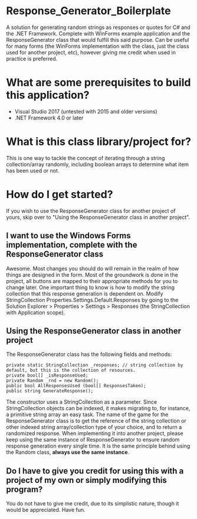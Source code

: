 # Response_Generator_Boilerplate
A solution for generating random strings as responses or quotes for C# and the .NET Framework. Complete with WinForms example application and the ResponseGenerator class that would fulfill this said purpose.
Can be useful for many forms (the WinForms implementation with the class, just the class used for another project, etc), however giving me credit when used in practice is preferred.

# What are some prerequisites to build this application?
* Visual Studio 2017 (untested with 2015 and older versions)
* .NET Framework 4.0 or later

# What is this class library/project for?
This is one way to tackle the concept of iterating through a string collection/array randomly, including boolean arrays to determine what item has been used or not.

# How do I get started?
If you wish to use the ResponseGenerator class for another project of yours, skip over to "Using the ResponseGenerator class in another project".

## I want to use the Windows Forms implementation, complete with the ResponseGenerator class
Awesome. Most changes you should do will remain in the realm of how things are designed in the form. Most of the groundwork is done in the project, all buttons are mapped to their appropriate methods for you to change later. One important thing to know is how to modify the string collection that this response generation is dependent on. Modify StringCollection Properties.Settings.Default.Responses by going to the Solution Explorer > Properties > Settings > Responses (the StringCollection with Application scope).

## Using the ResponseGenerator class in another project
The ResponseGenerator class has the following fields and methods:
```
private static StringCollection _responses; // string collection by default, but this is the collection of resources.
private bool[] _isResponseUsed;
private Random _rnd = new Random();
public bool AllResponsesUsed (bool[] ResponsesTaken); 
public string GenerateResponse();
```
The constructor uses a StringCollection as a parameter. Since StringCollection objects can be indexed, it makes migrating to, for instance, a primitive string array an easy task. The name of the game for the ResponseGenerator class is to get the reference of the string collection or other indexed string array/collection type of your choice, and to return a randomized response. When implementing it into another project, please keep using the same instance of ResponseGenerator to ensure random response generation every single time. It is the same principle behind using the Random class, **always use the same instance**.

## Do I have to give you credit for using this with a project of my own or simply modifying this program?
You do not have to give me credit, due to its simplistic nature, though it would be appreciated. Have fun.
